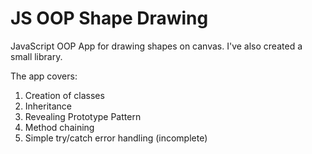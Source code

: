 # JS OOP Shape Drawing

JavaScript OOP App for drawing shapes on canvas. I've also created a small library.

The app covers:
1. Creation of classes
2. Inheritance
3. Revealing Prototype Pattern
4. Method chaining
5. Simple try/catch error handling (incomplete)
